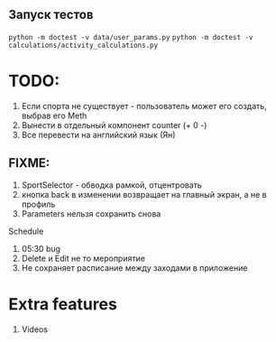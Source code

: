 ## Запуск тестов

`python -m doctest -v data/user_params.py`
`python -m doctest -v calculations/activity_calculations.py`

# TODO:

1. Если спорта не существует - пользователь может его создать, выбрав его Meth
2. Вынести в отдельный компонент counter (+ 0 -)
3. Все перевести на английский язык (Ян)

## FIXME:

1. SportSelector - обводка рамкой, отцентровать
2. кнопка back в изменении возвращает на главный экран, а не в профиль
3. Parameters нельзя сохранить снова

Schedule
1. 05:30 bug
2. Delete и Edit не то мероприятие 
3. Не сохраняет расписание между заходами в приложение


# Extra features
1. Videos